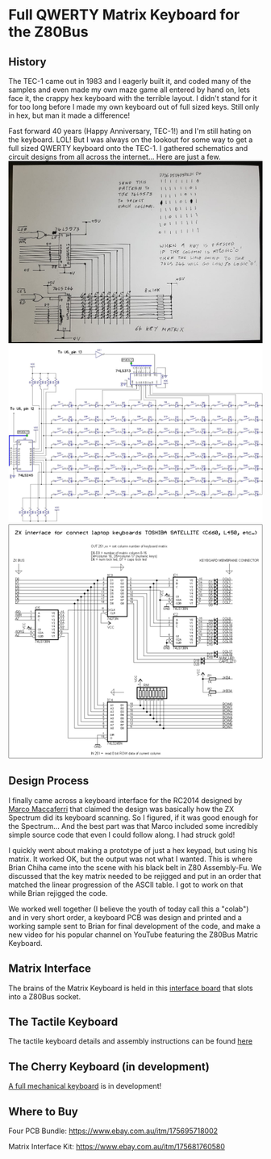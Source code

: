 # Full QWERTY Matrix Keyboard for the Z80Bus

## History
The TEC-1 came out in 1983 and I eagerly built it, and coded many of the samples and even made my own maze game all entered by hand on, lets face it, the crappy hex keyboard with the terrible layout. I didn't stand for it for too long before I made my own keyboard out of full sized keys. Still only in hex, but man it made a difference!

Fast forward 40 years (Happy Anniversary, TEC-1!) and I'm still hating on the keyboard. LOL! But I was always on the lookout for some way to get a full sized QWERTY keyboard onto the TEC-1. I gathered schematics and circuit designs from all across the internet... Here are just a few.
![Scanning Keyboard 1](Scanning_Keyboard_Schematic1.jpg)
![Scanning Keyboard 2](Scanning_Keyboard_Schematic2.jpg)
![Spectrum for Satellite](Spectrum_keyboard_for_Satellite.png)

## Design Process
I finally came across a keyboard interface for the RC2014 designed by [Marco Maccaferri](https://www.maccasoft.com/electronics/matrix-keyboard-for-rc2014/) that claimed the design was basically how the ZX Spectrum did its keyboard scanning. So I figured, if it was good enough for the Spectrum... And the best part was that Marco included some incredibly simple source code that even I could follow along. I had struck gold!

I quickly went about making a prototype of just a hex keypad, but using his matrix. It worked OK, but the output was not what I wanted. This is where Brian Chiha came into the scene with his black belt in Z80 Assembly-Fu. We discussed that the key matrix needed to be rejigged and put in an order that matched the linear progression of the ASCII table. I got to work on that while Brian rejigged the code.

We worked well together (I believe the youth of today call this a "colab") and in very short order, a keyboard PCB was design and printed and a working sample sent to Brian for final development of the code, and make a new video for his popular channel on YouTube featuring the Z80Bus Matric Keyboard.

## Matrix Interface
The brains of the Matrix Keyboard is held in this [interface board](./Matrix_Interface/) that slots into a Z80Bus socket.

## The Tactile Keyboard
The tactile keyboard details and assembly instructions can be found [here](./Tactile_Keyboard/)

## The Cherry Keyboard (in development)
[A full mechanical keyboard](./Mechanical_Keyboard/) is in development!

## Where to Buy
Four PCB Bundle: https://www.ebay.com.au/itm/175695718002

Matrix Interface Kit:  https://www.ebay.com.au/itm/175681760580
